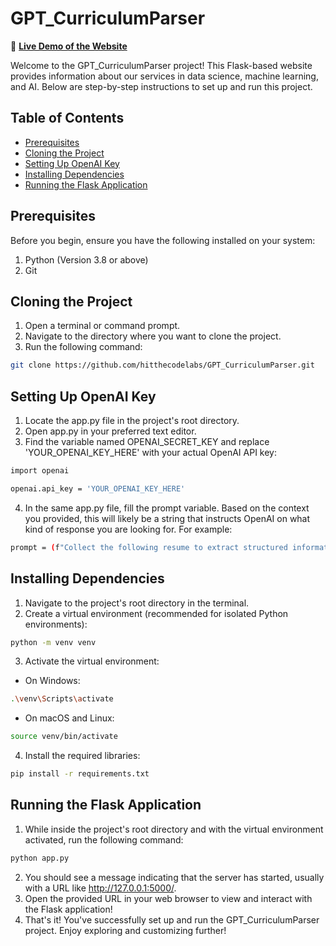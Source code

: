 # GPT_CurriculumParser 

🚀 [**Live Demo of the Website**](https://gpt-curriculum-info-extractor.uc.r.appspot.com/)

Welcome to the GPT_CurriculumParser project! This Flask-based website provides information about our services in data science, machine learning, and AI. Below are step-by-step instructions to set up and run this project.

## Table of Contents
- [Prerequisites](#prerequisites)
- [Cloning the Project](#cloning-the-project)
- [Setting Up OpenAI Key](#setting-up-openai-key)
- [Installing Dependencies](#installing-dependencies)
- [Running the Flask Application](#running-the-flask-application)

## Prerequisites
Before you begin, ensure you have the following installed on your system:
1. Python (Version 3.8 or above)
2. Git

## Cloning the Project
1. Open a terminal or command prompt.
2. Navigate to the directory where you want to clone the project.
3. Run the following command:

```bash
git clone https://github.com/hitthecodelabs/GPT_CurriculumParser.git
```

## Setting Up OpenAI Key
1. Locate the app.py file in the project's root directory.
2. Open app.py in your preferred text editor.
3. Find the variable named OPENAI_SECRET_KEY and replace 'YOUR_OPENAI_KEY_HERE' with your actual OpenAI API key:

```bash
import openai

openai.api_key = 'YOUR_OPENAI_KEY_HERE'
```

4. In the same app.py file, fill the prompt variable. Based on the context you provided, this will likely be a string that instructs OpenAI on what kind of response you are looking for. For example:
```bash
prompt = (f"Collect the following resume to extract structured information... ")
```

## Installing Dependencies
1. Navigate to the project's root directory in the terminal.
2. Create a virtual environment (recommended for isolated Python environments):

```bash
python -m venv venv
```

3. Activate the virtual environment:
- On Windows:

```bash
.\venv\Scripts\activate
```
- On  macOS and Linux:
```bash
source venv/bin/activate
```

4. Install the required libraries:
```bash
pip install -r requirements.txt
```

## Running the Flask Application
1. While inside the project's root directory and with the virtual environment activated, run the following command:

```bash
python app.py
```

2. You should see a message indicating that the server has started, usually with a URL like http://127.0.0.1:5000/.
3. Open the provided URL in your web browser to view and interact with the Flask application!
4. That's it! You've successfully set up and run the GPT_CurriculumParser project. Enjoy exploring and customizing further!
